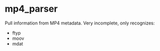# mp4_parser
Pull information from MP4 metadata.  Very incomplete, only recognizes:
* ftyp
* moov
* mdat
